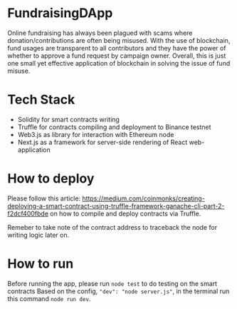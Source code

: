 # FundraisingDApp
Online fundraising has always been plagued with scams where donation/contributions are often being misused. With the use of blockchain, fund usages are transparent to all contributors and they have the power of whether to approve a fund request by campaign owner. Overall, this is just one small yet effective application of blockchain in solving the issue of fund misuse.

# Tech Stack
* Solidity for smart contracts writing 
* Truffle for contracts compiling and deployment to Binance testnet
* Web3.js as library for interaction with Ethereum node
* Next.js as a framework for server-side rendering of React web-application

# How to deploy
Please follow this article:
https://medium.com/coinmonks/creating-deploying-a-smart-contract-using-truffle-framework-ganache-cli-part-2-f2dcf400fbde on how to compile and deploy contracts via Truffle.

Remeber to take note of the contract address to traceback the node for writing logic later on.

# How to run
Before running the app, please run `node test` to do testing on the smart contracts
Based on the config, `"dev": "node server.js"`, in the terminal run this command `node run dev`.

